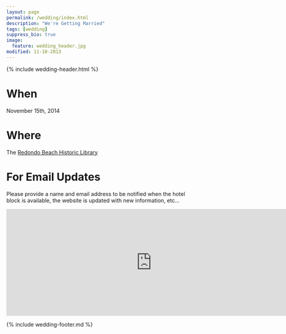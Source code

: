 ```yaml
---
layout: page
permalink: /wedding/index.html
description: "We're Getting Married"
tags: [wedding]
suppress_bio: true
image:
  feature: wedding_header.jpg
modified: 11-10-2013
---
```


{% include wedding-header.html %}

# When

November 15th, 2014

# Where

The [Redondo Beach Historic Library](http://www.rbhistoriclibrary.com/)

# For Email Updates

Please provide a name and email address to be notified when the hotel block is
available, the website is updated with new information, etc...

<iframe src="https://docs.google.com/forms/d/1F-gqWFwx0pgDJZBr0rwSZfXvMgoeXYHvKI8zoBpEAzg/viewform?embedded=true" width="760" height="280" frameborder="0" marginheight="0" marginwidth="0">Loading...</iframe>

{% include wedding-footer.md %}
